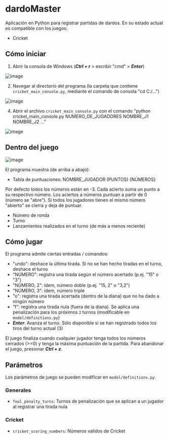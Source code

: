 # dardoMaster
Aplicación en Python para registrar partidas de dardos. 
En su estado actual es compatible con los juegos:

- Cricket

## Cómo iniciar
1. Abrir la consola de Windows (***Ctrl + r*** > escribir "cmd" > ***Enter***)

![image](https://github.com/thesersaer/dardoMaster/assets/54591830/e5b4d916-8459-46a6-8ba0-d7caa56a0dd6)

2. Navegar al directorio del programa (la carpeta que contiene `cricket_main_console.py`, mediante el comando de consola "cd C:/...")

![image](https://github.com/thesersaer/dardoMaster/assets/54591830/5514c7ec-26d6-48e6-8138-78315cfdba10)

4. Abrir el archivo `cricket_main_console.py` con el comando "python cricket_main_console.py NUMERO_DE_JUGADORES NOMBRE_J1 NOMBRE_J2 ..."

![image](https://github.com/thesersaer/dardoMaster/assets/54591830/6ddbd924-cbb5-4500-93d7-de1e2684e0c4)

## Dentro del juego

![image](https://github.com/thesersaer/dardoMaster/assets/54591830/5cedad7f-f9d5-4039-b07a-e543b49b1f84)

El programa muestra (de arriba a abajo):
- Tabla de puntuaciones: NOMBRE_JUGADOR (PUNTOS) {NÚMEROS}

Por defecto todos los números están en -3.
Cada acierto suma un punto a su respectivo número.
Los aciertos a números puntuan a partir de 0 (número se "abre").
Si todos los jugadores tienen el mismo número "abierto" se cierra y deja de puntuar.

- Número de ronda
- Turno
- Lanzamientos realizados en el turno (de más a menos reciente)

## Cómo jugar

El programa admite ciertas entradas / comandos:

- "undo": deshace la última tirada. Si no se han hecho tiradas en el turno, deshace el turno
- "NÚMERO": registra una tirada según el número acertado (p.ej. "15" o "3")
- "NÚMERO, 2": ídem, número doble (p.ej. "15, 2" o "3,2")
- "NÚMERO, 3": ídem, número triple
- "o": registra una tirada acertada (dentro de la diana) que no ha dado a ningún número
- "f": registra una tirada nula (fuera de la diana). Se aplica una penalización para los próximos `2` turnos (modificable en `model/definitions.py`)
- ***Enter***: Avanza el turno. Sólo disponible si se han registrado todos los tiros del turno actual (3)

El juego finaliza cuando cualquier jugador tenga todos los números cerrados (>=0) y tenga la máxima puntuación de la partida. 
Para abandonar el juego, presionar ***Ctrl + z***.

## Parámetros

Los parámetros de juego se pueden modificar en `model/definitions.py`.
### Generales
- `foul_penalty_turns`: Turnos de penalización que se aplican a un jugador al registrar una tirada nula
### Cricket
- `cricket_scoring_numbers`: Números validos de Cricket
